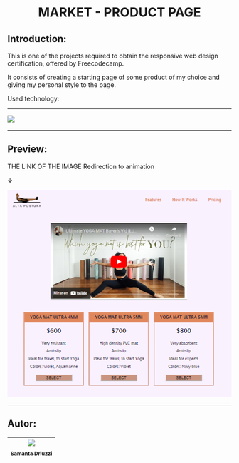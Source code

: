 <h1 align="center"> MARKET - PRODUCT PAGE </h1>

## Introduction:

This is one of the projects required to obtain the responsive web design certification, offered by Freecodecamp.

It consists of creating a starting page of some product of my choice and giving my personal style to the page.

Used technology:

---

<p align="left">
   <img src="https://img.shields.io/badge/STATUS-%20FINALIZED-red">
</p>

---

## Preview:

THE LINK OF THE IMAGE Redirection to animation

&darr;

[![Project image capture](https://github.com/SamantaDriuzzi/Product-Leanding-Page/blob/master/Captura.PNG?raw=true "Project image capture")](http://127.0.0.1:5500/index.html "Project image capture")

---

## Autor:

| [<img src="https://avatars.githubusercontent.com/u/117830607?s=400&u=50db9e90f2146281ef4219eefc22e881127de4cc&v=4" width=80><br><sub>Samanta Driuzzi</sub>](https://github.com/SamantaDriuzzi)
| :---: |
